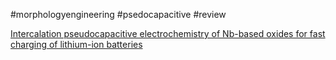 #morphologyengineering
#psedocapacitive
#review 


[Intercalation pseudocapacitive electrochemistry of Nb-based oxides for fast charging of lithium-ion batteries](https://www.sciencedirect.com/science/article/abs/pii/S2211285520312088)